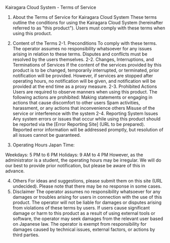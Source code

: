 Kairagara Cloud System - Terms of Service
1. About the Terms of Service for Kairagara Cloud System
These terms outline the conditions for using the Kairagara Cloud System (hereinafter referred to as "this product"). Users must comply with these terms when using this product.

2. Content of the Terms
2-1. Preconditions
To comply with these terms.
The operator assumes no responsibility whatsoever for any issues arising in relation to these terms.
Disputes and conflicts must be resolved by the users themselves.
2-2. Changes, Interruptions, and Terminations of Services
If the content of the services provided by this product is to be changed, temporarily interrupted, or terminated, prior notification will be provided. However, if services are stopped after operating hours, no notification will be given, and notification will be provided at the end time as a proxy measure.
2-3. Prohibited Actions
Users are required to observe manners when using this product.
The following actions are prohibited:
Making statements or engaging in actions that cause discomfort to other users
Spam activities, harassment, or any actions that inconvenience others
Misuse of the service or interference with the system
2-4. Reporting System Issues
Any system errors or issues that occur while using this product should be reported via the [Error Reporting Site] (URL to be prepared).
Reported error information will be addressed promptly, but resolution of all issues cannot be guaranteed.
3. Operating Hours
Japan Time:

Weekdays: 5 PM to 6 PM
Holidays: 9 AM to 4 PM
However, as the administrator is a student, the operating hours may be irregular. We will do our best to provide prior notification, but please be aware of this in advance.

4. Others
For ideas and suggestions, please submit them on this site (URL undecided).
Please note that there may be no response in some cases.
5. Disclaimer
The operator assumes no responsibility whatsoever for any damages or troubles arising for users in connection with the use of this product.
The operator will not be liable for damages or disputes arising from violations of these terms by users.
If users cause significant damage or harm to this product as a result of using external tools or software, the operator may seek damages from the relevant user based on Japanese law.
The operator is exempt from responsibility for damages caused by technical issues, external factors, or actions by third parties.